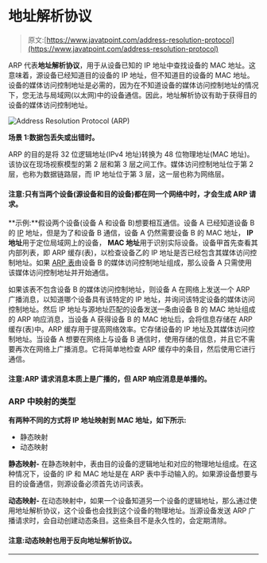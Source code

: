 # 地址解析协议

> 原文:[https://www.javatpoint.com/address-resolution-protocol](https://www.javatpoint.com/address-resolution-protocol)

ARP 代表**地址解析协议**，用于从设备已知的 IP 地址中查找设备的 MAC 地址。这意味着，源设备已经知道目的设备的 IP 地址，但不知道目的设备的 MAC 地址。设备的媒体访问控制地址是必需的，因为在不知道设备的媒体访问控制地址的情况下，您无法与局域网(以太网)中的设备通信。因此，地址解析协议有助于获得目的设备的媒体访问控制地址。

![Address Resolution Protocol (ARP)](../Images/f2709961681d583ac4ec20f8831f2e3d.png)

**场景 1:数据包丢失或出错时。**

ARP 的目的是将 32 位逻辑地址(IPv4 地址)转换为 48 位物理地址(MAC 地址)。该协议在现场视察模型的第 2 层和第 3 层之间工作。媒体访问控制地址位于第 2 层，也称为数据链路层，而 IP 地址位于第 3 层，这一层也称为网络层。

#### 注意:只有当两个设备(源设备和目的设备)都在同一个网络中时，才会生成 ARP 请求。

**示例:**假设两个设备(设备 A 和设备 B)想要相互通信。设备 A 已经知道设备 B 的 [IP](https://www.javatpoint.com/ip-full-form) 地址，但是为了和设备 B 通信，设备 A 仍然需要设备 B 的 MAC 地址， **IP 地址**用于定位局域网上的设备， **MAC 地址**用于识别实际设备。设备甲首先查看其内部列表，即 ARP 缓存(表)，以检查设备乙的 IP 地址是否已经包含其媒体访问控制地址。如果 [ARP 表](https://www.javatpoint.com/arp-table)由设备 B 的媒体访问控制地址组成，那么设备 A 只需使用该媒体访问控制地址并开始通信。

如果该表不包含设备 B 的媒体访问控制地址，则设备 A 在网络上发送一个 ARP 广播消息，以知道哪个设备具有该特定的 IP 地址，并询问该特定设备的媒体访问控制地址。然后 IP 地址与源地址匹配的设备发送一条由设备 B 的 MAC 地址组成的 ARP 响应消息，当设备 A 获得设备 B 的 MAC 地址后，会将信息存储在 ARP 缓存(表)中。ARP 缓存用于提高网络效率。它存储设备的 IP 地址及其媒体访问控制地址。当设备 A 想要在网络上与设备 B 通信时，使用存储的信息，并且它不需要再次在网络上广播消息。它将简单地检查 ARP 缓存中的条目，然后使用它进行通信。

#### 注意:ARP 请求消息本质上是广播的，但 ARP 响应消息是单播的。

### ARP 中映射的类型

**有两种不同的方式将 IP 地址映射到 MAC 地址，如下所示:**

*   静态映射
*   动态映射

**静态映射-** 在静态映射中，表由目的设备的逻辑地址和对应的物理地址组成。在这种情况下，设备的 IP 和 MAC 地址是在 ARP 表中手动输入的。如果源设备想要与目的设备通信，则源设备必须首先访问该表。

**动态映射-** 在动态映射中，如果一个设备知道另一个设备的逻辑地址，那么通过使用地址解析协议，这个设备也会找到这个设备的物理地址。当源设备发送 ARP 广播请求时，会自动创建动态条目。这些条目不是永久性的，会定期清除。

#### 注意:动态映射也用于反向地址解析协议。

* * *